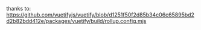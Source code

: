 thanks to: https://github.com/vuetifyjs/vuetify/blob/d1251f50f2d85b34c06c65895bd2d2b82bdd412e/packages/vuetify/build/rollup.config.mjs

